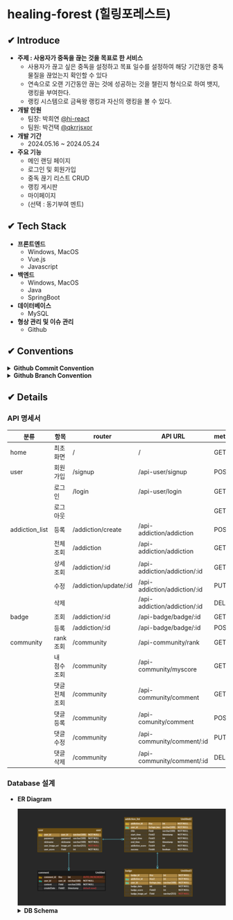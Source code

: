 <!-- 프로젝트 소개, ERD, 간단 명세, 역할 -->

# healing-forest (힐링포레스트)

## ✔ Introduce

- **주제 : 사용자가 중독을 끊는 것을 목표로 한 서비스**
  - 사용자가 끊고 싶은 중독을 설정하고 목표 일수를 설정하여 해당 기간동안 중독 물질을 끊었는지 확인할 수 있다
  - 연속으로 오랜 기간동안 끊는 것에 성공하는 것을 챌린지 형식으로 하여 뱃지, 랭킹을 부여한다.
  - 랭킹 시스템으로 금욕왕 랭킹과 자신의 랭킹을 볼 수 있다.
- **개발 인원**
  - 팀장: 박희연 [@hi-react](https://github.com/hi-react)
  - 팀원: 박건택 [@qkrrjsxor](https://github.com/qkrrjsxor)
- **개발 기간**
  - 2024.05.16 ~ 2024.05.24
- **주요 기능**
  - 메인 랜딩 페이지
  - 로그인 및 회원가입
  - 중독 끊기 리스트 CRUD
  - 랭킹 게시판
  - 마이페이지
  - (선택 : 동기부여 멘트)

## ✔ Tech Stack

- **프론트엔드**
  - Windows, MacOS
  - Vue.js
  - Javascript
- **백엔드**
  - Windows, MacOS
  - Java
  - SpringBoot
- **데이터베이스**
  - MySQL
- **형상 관리 및 이슈 관리**
  - Github

## ✔ Conventions

<details>
<summary><b> Github Commit Convention</b></summary>

1. 커밋 유형 지정

   - 커밋 유형은 영어 대문자로 작성하기

   | 커밋 유형 | 의미                                                |
   | --------- | --------------------------------------------------- |
   | Feat:     | 새로운 기능 추가                                    |
   | Modify:   | 코드 수정 (ex. 변수, 메서드 등 수정)                |
   | Docs:     | 문서 변경 (Readme 작성, assets 추가 등)             |
   | Chore:    | 패키지 매니저 수정, 그 외 설정 수정 (.gitignore 등) |
   |           | package.json → router / pinia / axios               |
   | Refactor: | 코드 리팩토링                                       |
   | Design:   | CSS 등 사용자 UI 디자인 변경                        |
   | Fix:      | 버그 수정                                           |
   | Hotfix:   | 급하게 수정하거나 모든 사람이 pull 받아야 하는 경우 |
   | Resolve:  | merge 시 병합 충돌 해결                             |

2. [제목]과 [본문] → 빈행으로 분리

   - 커밋 유형 이후 **제목**과 **본문**은 한글로 작성
   - 내용이 잘 전달될 수 있도록 할 것
   - **본문**에는 변경한 내용과 이유 설명 (어떻게보다는 무엇 & 왜를 설명)

3. [제목] 첫 글자는 대문자로, 끝에는 `.` 금지

4. [제목] 영문 기준 50자 이내로 할 것

5. [본문] 여러가지 항목이 있다면 글머리 기호를 통해 가독성 높이기

</details>

<details>
<summary><b>Github Branch Convention</b></summary>

**Branch 네이밍**

- `master`
- `dev`
- `front/comments`
- `back/comments`

**Branch Commit 순서**

1. 본인 기능 구현한 브랜치 push 하기 (내 작업물 back-up)
   `back/comments` → `git add .` → `git commit` → `git push origin back/comments`
2. 본인 기능 구현한 브랜치에 dev 브랜치 pull 받기 → `git pull origin dev`
   → 충돌 발생 시, 충돌 해결
3. 본인 브랜치에 push 함 → `git push origin back/comments`
4. 본인 브랜치 `back/comments`에서 → `dev`로 PR 날림
</details>

## ✔ Details

### API 명세서

| 분류           | 항목           | router                | API URL                      | method |
| -------------- | -------------- | --------------------- | ---------------------------- | ------ |
| home           | 최초 화면      | /                     | /                            | GET    |
| user           | 회원가입       | /signup               | /api-user/signup             | POST   |
|                | 로그인         | /login                | /api-user/login              | GET    |
|                | 로그아웃       |                       |                              | GET    |
| addiction_list | 등록           | /addiction/create     | /api-addiction/addiction     | POST   |
|                | 전체 조회      | /addiction            | /api-addiction/addiction     | GET    |
|                | 상세 조회      | /addiction/:id        | /api-addiction/addiction/:id | GET    |
|                | 수정           | /addiction/update/:id | /api-addiction/addiction/:id | PUT    |
|                | 삭제           |                       | /api-addiction/addiction/:id | DELETE |
| badge          | 조회           | /addiction/:id        | /api-badge/badge/:id         | GET    |
|                | 등록           | /addiction/:id        | /api-badge/badge/:id         | POST   |
| community      | rank 조회      | /community            | /api-community/rank          | GET    |
|                | 내 점수 조회   | /community            | /api-community/myscore       | GET    |
|                | 댓글 전체 조회 | /community            | /api-community/comment       | GET    |
|                | 댓글 등록      | /community            | /api-comunity/comment        | POST   |
|                | 댓글 수정      | /community            | /api-community/comment/:id   | PUT    |
|                | 댓글 삭제      | /community            | /api-community/comment/:id   | DELETE |

### Database 설계

- **ER Diagram**
  <!-- ![DB ERD](./assets/Database_ERD.png) -->
  <img src="./assets/Database_ERD.png" width="800px" />

    <details>
    <summary><b>DB Schema</b></summary>

  ```sql
  DROP DATABASE IF EXISTS ssafy_healing_forest;

  CREATE DATABASE ssafy_healing_forest;

  USE ssafy_healing_forest;

  CREATE TABLE `user`(
  `user_id` varchar(20) NOT NULL PRIMARY KEY,
  `password` varchar(30) NOT NULL,
  `nickname` varchar(15) NOT NULL,
  `user_image_url` varchar(255) DEFAULT 'URL',
  `user_score` INT DEFAULT 0
  );

  CREATE TABLE `addiction_list`(
  `addiction_id` INT AUTO_INCREMENT PRIMARY KEY,
  `user_id` varchar(100) NOT NULL,
  `title` varchar(30) NOT NULL,
  `start_time` TIMESTAMP DEFAULT now(),
  `target_time` INT NOT NULL,
  `end_time` TIMESTAMP NULL,
  `icon_path` varchar(255) NOT NULL,
  `addiction_score` INT DEFAULT 0,
  `success` BOOLEAN DEFAULT FALSE,
  CONSTRAINT `addiction_user_fk` FOREIGN KEY(`user_id`) REFERENCES `user`(`user_id`)
  );

  CREATE TABLE `badge`(
  `badge_id` INT AUTO_INCREMENT PRIMARY KEY,
  `user_id` varchar(100) NOT NULL,
  `addiction_id` INT NOT NULL,
  `badge_date` INT NOT NULL,
  `badge_score` INT NOT NULL,
  `badge_img_url` varchar(255) NOT NULL,
  CONSTRAINT `badge_user_fk` FOREIGN KEY(`user_id`) REFERENCES `user`(`user_id`),
  CONSTRAINT `badge_addiction_fk` FOREIGN KEY(`addiction_id`) REFERENCES `addiction_list`(`addiction_id`)
  ON DELETE CASCADE
  );

  CREATE TABLE `comment`(
  `comment_id` INT AUTO_INCREMENT PRIMARY KEY,
  `user_id` varchar(100) NOT NULL,
  `nickname` varchar(100) NOT NULL,
  `content` varchar(100) NOT NULL,
  `create_date` TIMESTAMP DEFAULT now(),
  CONSTRAINT `comment_user_fk` FOREIGN KEY(`user_id`) REFERENCES `user`(`user_id`)
  );

  ```

    </details>
